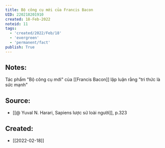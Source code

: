 ```yaml
---
title: Bộ công cụ mới của Francis Bacon
UID: 220218201910
created: 18-Feb-2022
noteid: 11
tags:
  - 'created/2022/Feb/18'
  - 'evergreen'
  - 'permanent/fact'
publish: True
---
```

## Notes:
Tác phẩm "Bộ công cụ mới" của [[Francis Bacon]] lập luận rằng "tri thức là sức mạnh"
 
## Source:
- [[@ Yuval N. Harari, Sapiens lược sử loài người]], p.323


## Created:
- [[2022-02-18]]
